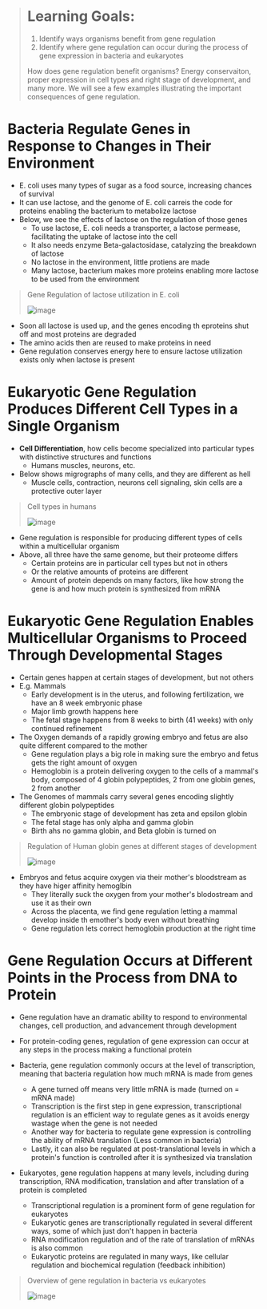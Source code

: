 > # Learning Goals:
> 1. Identify ways organisms benefit from gene regulation
> 2. Identify where gene regulation can occur during the process of gene expression in bacteria and eukaryotes
>
> How does gene regulation benefit organisms? Energy conservaiton, proper expression in cell types and right stage of development, and many more. We will see a few examples illustrating the important consequences of gene regulation.

# Bacteria Regulate Genes in Response to Changes in Their Environment
- E. coli uses many types of sugar as a food source, increasing chances of survival
- It can use lactose, and the genome of E. coli carreis the code for proteins enabling the bacterium to metabolize lactose
- Below, we see the effects of lactose on the regulation of those genes
  - To use lactose, E. coli needs a transporter, a lactose permease, facilitating the uptake of lactose into the cell
  - It also needs enzyme Beta-galactosidase, catalyzing the breakdown of lactose
  - No lactose in the environment, little protiens are made
  - Many lactose, bacterium makes more proteins enabling more lactose to be used from the environment

> Gene Regulation of lactose utilization in E. coli
>
> ![image](https://github.com/MCBasterSheet/MCBasterSheet/assets/157453648/c64c3d96-f218-40f1-9632-b3a9ae73bd47)

- Soon all lactose is used up, and the genes encoding th eproteins shut off and most proteins are degraded
- The amino acids then are reused to make proteins in need
- Gene regulation conserves energy here to ensure lactose utilization exists only when lactose is present

# Eukaryotic Gene Regulation Produces Different Cell Types in a Single Organism
- **Cell Differentiation**, how cells become specialized into particular types with distinctive structures and functions
  - Humans muscles, neurons, etc.
- Below shows migrographs of many cells, and they are different as hell
  - Muscle cells, contraction, neurons cell signaling, skin cells are a protective outer layer

> Cell types in humans
>
> ![image](https://github.com/MCBasterSheet/MCBasterSheet/assets/157453648/b776cc5c-ea4c-4d0b-9cb9-1b337327b4ed)

- Gene regulation is responsible for producing different types of cells within a multicellular organism
- Above, all three have the same genome, but their proteome differs
  - Certain proteins are in particular cell types but not in others
  - Or the relative amounts of proteins are different
  - Amount of protein depends on many factors, like how strong the gene is and how much protein is synthesized from mRNA

# Eukaryotic Gene Regulation Enables Multicellular Organisms to Proceed Through Developmental Stages
- Certain genes happen at certain stages of development, but not others
- E.g. Mammals
  - Early development is in the uterus, and following fertilization, we have an 8 week embryonic phase
  - Major limb growth happens here
  - The fetal stage happens from 8 weeks to birth (41 weeks) with only continued refinement
- The Oxygen demands of a rapidly growing embryo and fetus are also quite different compared to the mother
  - Gene regulation plays a big role in making sure the embryo and fetus gets the right amount of oxygen
  - Hemoglobin is a protein delivering oxygen to the cells of a mammal's body, composed of 4 globin polypeptides, 2 from one globin genes, 2 from another
- The Genomes of mammals carry several genes encoding slightly different globin polypeptides
  - The embryonic stage of development has zeta and epsilon globin
  - The fetal stage has only alpha and gamma globin
  - Birth ahs no gamma globin, and Beta globin is turned on

> Regulation of Human globin genes at different stages of development
>
> ![image](https://github.com/MCBasterSheet/MCBasterSheet/assets/157453648/5956f7ac-3342-413e-a2b7-78534f449942)

- Embryos and fetus  acquire oxygen via their mother's bloodstream as they have higer affinity hemoglbin
  - They literally suck the oxygen from your mother's blodostream and use it as their own
  - Across the placenta, we find gene regulation letting a mammal develop inside th emother's body even without breathing
  - Gene regulation lets correct hemoglobin production at the right time

# Gene Regulation Occurs at Different Points in the Process from DNA to Protein
- Gene regulation have an dramatic ability to respond to environmental changes, cell production, and advancement through development
- For protein-coding genes, regulation of gene expression can occur at any steps in the process making a functional protein
- Bacteria, gene regulation commonly occurs at the level of transcription, meaning that bacteria regulation how much mRNA is made from genes
  - A gene turned off means very little mRNA is made (turned on = mRNA made)
  - Transcription is the first step in gene expression, transcriptional regulation is an efficient way to regulate genes as it avoids energy wastage when the gene is not needed
  - Another way for bacteria to regulate gene expression is controlling the ability of mRNA translation (Less common in bacteria)
  - Lastly, it can also be regulated at post-translational levels in which a protein's function is controlled after it is synthesized via translation

- Eukaryotes, gene regulation happens at many levels, including during transcription, RNA modification, translation and after translation of a protein is completed
  - Transcriptional regulation is a prominent form of gene regulation for eukaryotes
  - Eukaryotic genes are transcriptionally regulated in several different ways, some of which just don't happen in bacteria
  - RNA modification regulation and of the rate of translation of mRNAs is also common
  - Eukaryotic proteins are regulated in many ways, like cellular regulation and biochemical regulation (feedback inhibition)


> Overview of gene regulation in bacteria vs eukaryotes
>
> ![image](https://github.com/MCBasterSheet/MCBasterSheet/assets/157453648/dbc7bfad-7130-4f52-8ff5-f876d1798d54)
